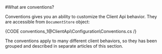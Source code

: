 ﻿#What are conventions?

Conventions gives you an ability to customize the Client Api behavior. They are accessible from `DocumentStore` object:

{CODE conventions_1@ClientApi\Configuration\Conventions.cs /}

The conventions apply to many different client behaviors, so they has been grouped and described in separate articles of this section.